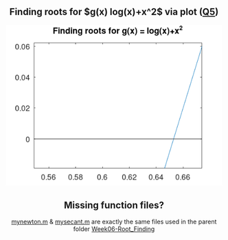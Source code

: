 <div align=center>

  <h2>Finding roots for $g(x) log(x)+x^2$ via plot (<a href=q5.m>Q5</a>)</h2>

  <img src=fig_qn5.png alt="Image of zoomed in plot for finding roots for the log function g(x) = log(x)+x^2" />

  <h2>Missing function files?</h2>

  <p><a href=../mynewton.m>mynewton.m</a> & <a href=../mysecant.m>mysecant.m</a> are exactly the same files used in the parent folder <a href=../>Week06-Root_Finding</a></p>
</div>